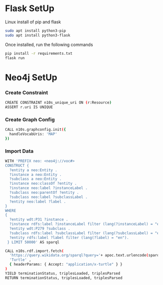 # Flask SetUp
Linux install of pip and flask

```bash
sudo apt install python3-pip
sudo apt install python3-flask
```
Once installed, run the following commands

```bash
pip install -r requirements.txt
flask run
```

# Neo4j SetUp

### Create Constraint
```bash
CREATE CONSTRAINT n10s_unique_uri ON (r:Resource)
ASSERT r.uri IS UNIQUE
```

### Create Graph Config
```bash
CALL n10s.graphconfig.init({
  handleVocabUris: 'MAP'
})
```

### Import Data
```bash
WITH 'PREFIX neo: <neo4j://voc#>
CONSTRUCT { 
  ?entity a neo:Entity . 
  ?instance a neo:Entity .
  ?subclass a neo:Entity .
  ?instance neo:classOf ?entity .  
  ?instance neo:label ?instanceLabel .
  ?subclass neo:parentOf ?entity .  
  ?subclass neo:label ?subclassLabel .
  ?entity neo:label ?label . 
}
WHERE
{
  ?entity wdt:P31 ?instance .
  ?instance rdfs:label ?instanceLabel filter (lang(?instanceLabel) = "en").
  ?entity wdt:P279 ?subclass .
  ?subclass rdfs:label ?subclassLabel filter (lang(?subclassLabel) = "en").
  ?entity rdfs:label ?label filter (lang(?label) = "en").
 } LIMIT 50000' AS sparql

CALL n10s.rdf.import.fetch(
  'https://query.wikidata.org/sparql?query='+ apoc.text.urlencode(sparql),
  'Turtle' ,
  { headerParams: { Accept: "application/x-turtle" } }
)
YIELD terminationStatus, triplesLoaded, triplesParsed
RETURN terminationStatus, triplesLoaded, triplesParsed
```
